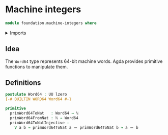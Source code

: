 # Machine integers

```agda
module foundation.machine-integers where
```

<details><summary>Imports</summary>

```agda
open import elementary-number-theory.natural-numbers

open import foundation.booleans
open import foundation.identity-types
open import foundation.maybe
open import foundation.strings
open import foundation.universe-levels
```

</details>

## Idea

The `Word64` type represents 64-bit machine words. Agda provides primitive
functions to manipulate them.

## Definitions

```agda
postulate Word64 : UU lzero
{-# BUILTIN WORD64 Word64 #-}

primitive
  primWord64ToNat   : Word64 → ℕ
  primWord64FromNat : ℕ → Word64
  primWord64ToNatInjective :
    ∀ a b → primWord64ToNat a ＝ primWord64ToNat b → a ＝ b
```
